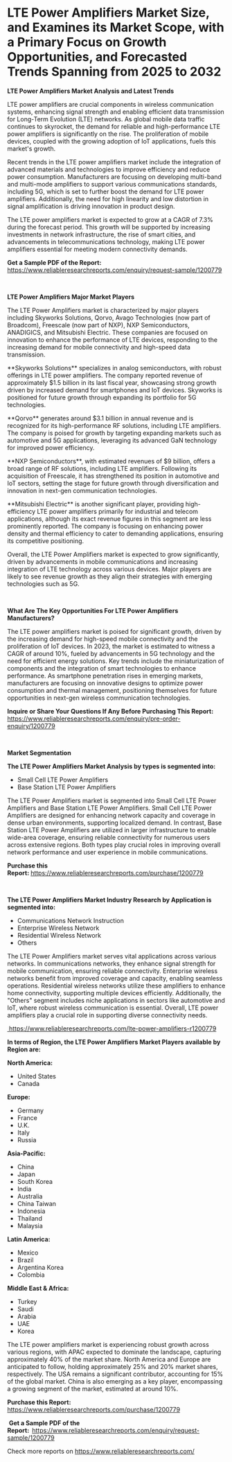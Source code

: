 <p><h1>LTE Power Amplifiers Market Size, and Examines its Market Scope, with a Primary Focus on Growth Opportunities, and Forecasted Trends Spanning from 2025 to 2032</h1></p><p><strong>LTE Power Amplifiers Market Analysis and Latest Trends</strong></p>
<p><p>LTE power amplifiers are crucial components in wireless communication systems, enhancing signal strength and enabling efficient data transmission for Long-Term Evolution (LTE) networks. As global mobile data traffic continues to skyrocket, the demand for reliable and high-performance LTE power amplifiers is significantly on the rise. The proliferation of mobile devices, coupled with the growing adoption of IoT applications, fuels this market's growth.</p><p>Recent trends in the LTE power amplifiers market include the integration of advanced materials and technologies to improve efficiency and reduce power consumption. Manufacturers are focusing on developing multi-band and multi-mode amplifiers to support various communications standards, including 5G, which is set to further boost the demand for LTE power amplifiers. Additionally, the need for high linearity and low distortion in signal amplification is driving innovation in product design.</p><p>The LTE power amplifiers market is expected to grow at a CAGR of 7.3% during the forecast period. This growth will be supported by increasing investments in network infrastructure, the rise of smart cities, and advancements in telecommunications technology, making LTE power amplifiers essential for meeting modern connectivity demands.</p></p>
<p><strong>Get a Sample PDF of the Report:&nbsp;</strong> <a href="https://www.reliableresearchreports.com/enquiry/request-sample/1200779?utm_campaign=2743&utm_medium=2&utm_source=Github&utm_content=ia&utm_term=22032025&utm_id=lte-power-amplifiers">https://www.reliableresearchreports.com/enquiry/request-sample/1200779</a></p>
<p>&nbsp;</p>
<p><strong>LTE Power Amplifiers Major Market Players</strong></p>
<p><p>The LTE Power Amplifiers market is characterized by major players including Skyworks Solutions, Qorvo, Avago Technologies (now part of Broadcom), Freescale (now part of NXP), NXP Semiconductors, ANADIGICS, and Mitsubishi Electric. These companies are focused on innovation to enhance the performance of LTE devices, responding to the increasing demand for mobile connectivity and high-speed data transmission.</p><p>**Skyworks Solutions** specializes in analog semiconductors, with robust offerings in LTE power amplifiers. The company reported revenue of approximately $1.5 billion in its last fiscal year, showcasing strong growth driven by increased demand for smartphones and IoT devices. Skyworks is positioned for future growth through expanding its portfolio for 5G technologies.</p><p>**Qorvo** generates around $3.1 billion in annual revenue and is recognized for its high-performance RF solutions, including LTE amplifiers. The company is poised for growth by targeting expanding markets such as automotive and 5G applications, leveraging its advanced GaN technology for improved power efficiency.</p><p>**NXP Semiconductors**, with estimated revenues of $9 billion, offers a broad range of RF solutions, including LTE amplifiers. Following its acquisition of Freescale, it has strengthened its position in automotive and IoT sectors, setting the stage for future growth through diversification and innovation in next-gen communication technologies.</p><p>**Mitsubishi Electric** is another significant player, providing high-efficiency LTE power amplifiers primarily for industrial and telecom applications, although its exact revenue figures in this segment are less prominently reported. The company is focusing on enhancing power density and thermal efficiency to cater to demanding applications, ensuring its competitive positioning.</p><p>Overall, the LTE Power Amplifiers market is expected to grow significantly, driven by advancements in mobile communications and increasing integration of LTE technology across various devices. Major players are likely to see revenue growth as they align their strategies with emerging technologies such as 5G.</p></p>
<p>&nbsp;</p>
<p><strong>What Are The Key Opportunities For LTE Power Amplifiers Manufacturers?</strong></p>
<p><p>The LTE power amplifiers market is poised for significant growth, driven by the increasing demand for high-speed mobile connectivity and the proliferation of IoT devices. In 2023, the market is estimated to witness a CAGR of around 10%, fueled by advancements in 5G technology and the need for efficient energy solutions. Key trends include the miniaturization of components and the integration of smart technologies to enhance performance. As smartphone penetration rises in emerging markets, manufacturers are focusing on innovative designs to optimize power consumption and thermal management, positioning themselves for future opportunities in next-gen wireless communication technologies.</p></p>
<p><strong>Inquire or Share Your Questions If Any Before Purchasing This Report:</strong> <a href="https://www.reliableresearchreports.com/enquiry/pre-order-enquiry/1200779?utm_campaign=2743&utm_medium=2&utm_source=Github&utm_content=ia&utm_term=22032025&utm_id=lte-power-amplifiers">https://www.reliableresearchreports.com/enquiry/pre-order-enquiry/1200779</a></p>
<p>&nbsp;</p>
<p><strong>Market Segmentation</strong></p>
<p><strong>The LTE Power Amplifiers Market Analysis by types is segmented into:</strong></p>
<p><ul><li>Small Cell LTE Power Amplifiers</li><li>Base Station LTE Power Amplifiers</li></ul></p>
<p><p>The LTE Power Amplifiers market is segmented into Small Cell LTE Power Amplifiers and Base Station LTE Power Amplifiers. Small Cell LTE Power Amplifiers are designed for enhancing network capacity and coverage in dense urban environments, supporting localized demand. In contrast, Base Station LTE Power Amplifiers are utilized in larger infrastructure to enable wide-area coverage, ensuring reliable connectivity for numerous users across extensive regions. Both types play crucial roles in improving overall network performance and user experience in mobile communications.</p></p>
<p><strong>Purchase this Report:&nbsp;</strong><a href="https://www.reliableresearchreports.com/purchase/1200779?utm_campaign=2743&utm_medium=2&utm_source=Github&utm_content=ia&utm_term=22032025&utm_id=lte-power-amplifiers">https://www.reliableresearchreports.com/purchase/1200779</a></p>
<p>&nbsp;</p>
<p><strong>The LTE Power Amplifiers Market Industry Research by Application is segmented into:</strong></p>
<p><ul><li>Communications Network Instruction</li><li>Enterprise Wireless Network</li><li>Residential Wireless Network</li><li>Others</li></ul></p>
<p><p>The LTE Power Amplifiers market serves vital applications across various networks. In communications networks, they enhance signal strength for mobile communication, ensuring reliable connectivity. Enterprise wireless networks benefit from improved coverage and capacity, enabling seamless operations. Residential wireless networks utilize these amplifiers to enhance home connectivity, supporting multiple devices efficiently. Additionally, the "Others" segment includes niche applications in sectors like automotive and IoT, where robust wireless communication is essential. Overall, LTE power amplifiers play a crucial role in supporting diverse connectivity needs.</p></p>
<p><a href="https://www.reliableresearchreports.com/lte-power-amplifiers-r1200779?utm_campaign=2743&utm_medium=2&utm_source=Github&utm_content=ia&utm_term=22032025&utm_id=lte-power-amplifiers">&nbsp;https://www.reliableresearchreports.com/lte-power-amplifiers-r1200779</a></p>
<p><strong>In terms of Region, the LTE Power Amplifiers Market Players available by Region are:</strong></p>
<p>
    <p> <strong> North America: </strong>
        <ul>
            <li>United States</li>
            <li>Canada</li>
        </ul>
        </p> 
    <p> <strong> Europe: </strong>
        <ul>
            <li>Germany</li>
            <li>France</li>
            <li>U.K.</li>
            <li>Italy</li>
            <li>Russia</li>
        </ul>
        </p> 
    <p> <strong> Asia-Pacific: </strong>
        <ul>
            <li>China</li>
            <li>Japan</li>
            <li>South Korea</li>
            <li>India</li>
            <li>Australia</li>
            <li>China Taiwan</li>
            <li>Indonesia</li>
            <li>Thailand</li>
            <li>Malaysia</li>
        </ul>
        </p> 
    <p> <strong> Latin America: </strong>
        <ul>
            <li>Mexico</li>
            <li>Brazil</li>
            <li>Argentina Korea</li>
            <li>Colombia</li>
        </ul>
        </p> 
    <p> <strong> Middle East & Africa: </strong>
        <ul>
            <li>Turkey</li>
            <li>Saudi</li>
            <li>Arabia</li>
            <li>UAE</li>
            <li>Korea</li>
        </ul>
    </p>
    </p>
<p><p>The LTE power amplifiers market is experiencing robust growth across various regions, with APAC expected to dominate the landscape, capturing approximately 40% of the market share. North America and Europe are anticipated to follow, holding approximately 25% and 20% market shares, respectively. The USA remains a significant contributor, accounting for 15% of the global market. China is also emerging as a key player, encompassing a growing segment of the market, estimated at around 10%.</p></p>
<p><strong>Purchase this Report: </strong><a href="https://www.reliableresearchreports.com/purchase/1200779?utm_campaign=2743&utm_medium=2&utm_source=Github&utm_content=ia&utm_term=22032025&utm_id=lte-power-amplifiers">https://www.reliableresearchreports.com/purchase/1200779</a></p>
<p>&nbsp;<strong>Get a Sample PDF of the Report:&nbsp;&nbsp;</strong><a href="https://www.reliableresearchreports.com/enquiry/request-sample/1200779?utm_campaign=2743&utm_medium=2&utm_source=Github&utm_content=ia&utm_term=22032025&utm_id=lte-power-amplifiers">https://www.reliableresearchreports.com/enquiry/request-sample/1200779</a></p>
<p><strong></strong></p>
<p>Check more reports on <a href="https://www.reliableresearchreports.com/?utm_campaign=2743&utm_medium=2&utm_source=Github&utm_content=ia&utm_term=22032025&utm_id=lte-power-amplifiers">https://www.reliableresearchreports.com/</a></p>
